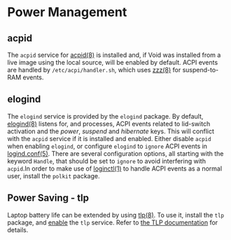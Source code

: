 # Power Management

## acpid

The `acpid` service for [acpid(8)](https://man.voidlinux.org/acpid.8) is
installed and, if Void was installed from a live image using the local source,
will be enabled by default. ACPI events are handled by `/etc/acpi/handler.sh`,
which uses [zzz(8)](https://man.voidlinux.org/zzz.8) for suspend-to-RAM events.

## elogind

The `elogind` service is provided by the `elogind` package. By default,
[elogind(8)](https://man.voidlinux.org/elogind.8) listens for, and processes,
ACPI events related to lid-switch activation and the *power*, *suspend* and
*hibernate* keys. This will conflict with the `acpid` service if it is installed
and enabled. Either disable `acpid` when enabling `elogind`, or configure
`elogind` to `ignore` ACPI events in
[logind.conf(5)](https://man.voidlinux.org/logind.conf.5). There are several
configuration options, all starting with the keyword `Handle`, that should be
set to `ignore` to avoid interfering with `acpid`.In order to make use of
[loginctl(1)](https://man.voidlinux.org/loginctl.1) to handle ACPI events as 
a normal user, install the `polkit` package.

## Power Saving - tlp

Laptop battery life can be extended by using
[tlp(8)](https://man.voidlinux.org/tlp.8). To use it, install the `tlp` package,
and [enable](./services/index.md#enabling-services) the `tlp` service. Refer to
[the TLP documentation](https://linrunner.de/tlp/) for details.

